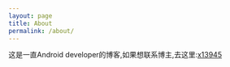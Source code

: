 ```yaml
---
layout: page
title: About
permalink: /about/
---
```


这是一直Android developer的博客,如果想联系博主,去这里:[x13945](http://blog.csdn.net/x13945)
